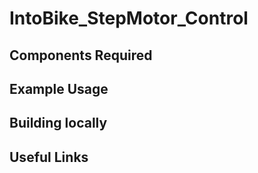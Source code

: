 IntoBike_StepMotor_Control
==================

Components Required
---


Example Usage
---



Building locally
---

Useful Links
---
